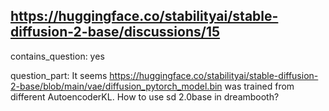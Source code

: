 ## https://huggingface.co/stabilityai/stable-diffusion-2-base/discussions/15

contains_question: yes

question_part: It seems https://huggingface.co/stabilityai/stable-diffusion-2-base/blob/main/vae/diffusion_pytorch_model.bin was trained from different AutoencoderKL. How to use sd 2.0base in dreambooth?